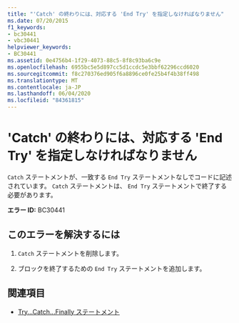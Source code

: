 ```yaml
---
title: "'Catch' の終わりには、対応する 'End Try' を指定しなければなりません"
ms.date: 07/20/2015
f1_keywords:
- bc30441
- vbc30441
helpviewer_keywords:
- BC30441
ms.assetid: 0e4756b4-1f29-4073-88c5-8f8c93ba6c9e
ms.openlocfilehash: 6955bc5e5d897cc5d1ccdc5e3bbf62296ccd6020
ms.sourcegitcommit: f8c270376ed905f6a8896ce0fe25b4f4b38ff498
ms.translationtype: MT
ms.contentlocale: ja-JP
ms.lasthandoff: 06/04/2020
ms.locfileid: "84361815"
---
```

# <a name="catch-must-end-with-a-matching-end-try"></a>'Catch' の終わりには、対応する 'End Try' を指定しなければなりません
`Catch` ステートメントが、一致する `End Try` ステートメントなしでコードに記述されています。 `Catch` ステートメントは、 `End Try` ステートメントで終了する必要があります。  
  
 **エラー ID:** BC30441  
  
## <a name="to-correct-this-error"></a>このエラーを解決するには  
  
1. `Catch` ステートメントを削除します。  
  
2. ブロックを終了するための `End Try` ステートメントを追加します。  
  
## <a name="see-also"></a>関連項目

- [Try...Catch...Finally ステートメント](../language-reference/statements/try-catch-finally-statement.md)
